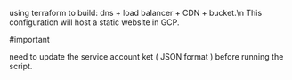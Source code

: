 using terraform to build: dns + load balancer + CDN + bucket.\n
This configuration will host a static website in GCP.


#important

need to update the service account ket ( JSON format ) before running the script.
